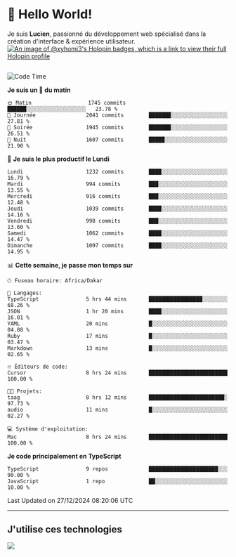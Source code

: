 # 👋 Hello World!

Je suis **Lucien**, passionné du développement web spécialisé dans la création d'interface & expérience utilisateur.
[![An image of @xyhomi3's Holopin badges, which is a link to view their full Holopin profile](https://holopin.me/xyhomi3)](https://holopin.io/@xyhomi3)

##

<!--START_SECTION:waka-->
![Code Time](http://img.shields.io/badge/Code%20Time-2%2C834%20hrs%2050%20mins-blue)

**Je suis un 🐤 du matin** 

```text
🌞 Matin                  1745 commits        ██████░░░░░░░░░░░░░░░░░░░   23.78 % 
🌆 Journée                2041 commits        ███████░░░░░░░░░░░░░░░░░░   27.81 % 
🌃 Soirée                 1945 commits        ███████░░░░░░░░░░░░░░░░░░   26.51 % 
🌙 Nuit                   1607 commits        █████░░░░░░░░░░░░░░░░░░░░   21.90 % 
```
📅 **Je suis le plus productif le Lundi** 

```text
Lundi                    1232 commits        ████░░░░░░░░░░░░░░░░░░░░░   16.79 % 
Mardi                    994 commits         ███░░░░░░░░░░░░░░░░░░░░░░   13.55 % 
Mercredi                 916 commits         ███░░░░░░░░░░░░░░░░░░░░░░   12.48 % 
Jeudi                    1039 commits        ████░░░░░░░░░░░░░░░░░░░░░   14.16 % 
Vendredi                 998 commits         ███░░░░░░░░░░░░░░░░░░░░░░   13.60 % 
Samedi                   1062 commits        ████░░░░░░░░░░░░░░░░░░░░░   14.47 % 
Dimanche                 1097 commits        ████░░░░░░░░░░░░░░░░░░░░░   14.95 % 
```


📊 **Cette semaine, je passe mon temps sur** 

```text
🕑︎ Fuseau horaire: Africa/Dakar

💬 Langages: 
TypeScript               5 hrs 44 mins       █████████████████░░░░░░░░   68.26 % 
JSON                     1 hr 20 mins        ████░░░░░░░░░░░░░░░░░░░░░   16.01 % 
YAML                     20 mins             █░░░░░░░░░░░░░░░░░░░░░░░░   04.08 % 
Ruby                     17 mins             █░░░░░░░░░░░░░░░░░░░░░░░░   03.47 % 
Markdown                 13 mins             █░░░░░░░░░░░░░░░░░░░░░░░░   02.65 % 

🔥 Éditeurs de code: 
Cursor                   8 hrs 24 mins       █████████████████████████   100.00 % 

🐱‍💻 Projets: 
taag                     8 hrs 12 mins       ████████████████████████░   97.73 % 
audio                    11 mins             █░░░░░░░░░░░░░░░░░░░░░░░░   02.27 % 

💻 Système d'exploitation: 
Mac                      8 hrs 24 mins       █████████████████████████   100.00 % 
```

**Je code principalement en TypeScript** 

```text
TypeScript               9 repos             ██████████████████████░░░   90.00 % 
JavaScript               1 repo              ██░░░░░░░░░░░░░░░░░░░░░░░   10.00 % 
```




 Last Updated on 27/12/2024 08:20:06 UTC
<!--END_SECTION:waka-->
---

## J'utilise ces technologies

<p align="left">
  <a href="https://skillicons.dev">
    <img src="https://skillicons.dev/icons?i=ts,js,md,scss,tailwind,react,docker,express,astro,vite,nextjs,vercel,figma,ableton" />
  </a>
</p>

